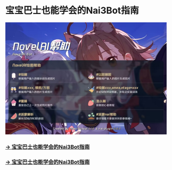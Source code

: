 # 宝宝巴士也能学会的Nai3Bot指南

![botHelp](src/assets/novelAiHelp.jpg)

### [→ 宝宝巴士也能学会的Nai3Bot指南](https://nai3bot-help.xiaodaimao.top/)

### [→ 宝宝巴士也能学会的Nai3Bot指南](https://nai3botinstruction.pages.dev/)